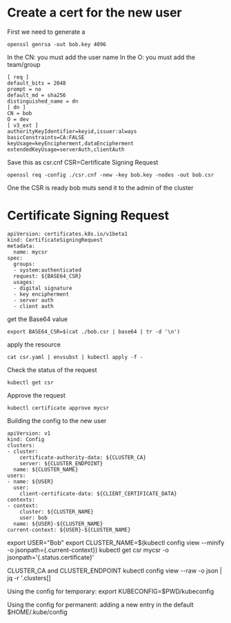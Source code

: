 # Create a cert for the new user

First we need to generate a 
```
openssl genrsa -out bob.key 4096
```

In the CN: you must add the user name
In the O: you must add the team/group

```
[ req ]
default_bits = 2048
prompt = no
default_md = sha256
distinguished_name = dn
[ dn ]
CN = bob
O = dev
[ v3_ext ]
authorityKeyIdentifier=keyid,issuer:always
basicConstraints=CA:FALSE
keyUsage=keyEncipherment,dataEncipherment
extendedKeyUsage=serverAuth,clientAuth
```
Save this as csr.cnf 
CSR=Certificate Signing Request

```
openssl req -config ./csr.cnf -new -key bob.key -nodes -out bob.csr
```

One the CSR is ready bob muts send it to the admin of the cluster

# Certificate Signing Request

```
apiVersion: certificates.k8s.io/v1beta1
kind: CertificateSigningRequest
metadata:
  name: mycsr
spec:
  groups:
  - system:authenticated
  request: ${BASE64_CSR}
  usages:
  - digital signature
  - key encipherment
  - server auth
  - client auth
```

get the Base64 value
```
export BASE64_CSR=$(cat ./bob.csr | base64 | tr -d '\n')
```

apply the resource
```
cat csr.yaml | envsubst | kubectl apply -f -
```

Check the status of the request
```
kubectl get csr
```

Approve the request
```
kubectl certificate approve mycsr
```

Building the config to the new user

```
apiVersion: v1
kind: Config
clusters:
- cluster:
    certificate-authority-data: ${CLUSTER_CA}
    server: ${CLUSTER_ENDPOINT}
  name: ${CLUSTER_NAME}
users:
- name: ${USER}
  user:
    client-certificate-data: ${CLIENT_CERTIFICATE_DATA}
contexts:
- context:
    cluster: ${CLUSTER_NAME}
    user: bob
  name: ${USER}-${CLUSTER_NAME}
current-context: ${USER}-${CLUSTER_NAME}
```

export USER="Bob"
export CLUSTER_NAME=$(kubectl config view --minify -o jsonpath={.current-context})
kubectl get csr mycsr -o jsonpath='{.status.certificate}'

CLUSTER_CA and CLUSTER_ENDPOINT
kubectl config view --raw -o json | jq -r '.clusters[] 

Using the config for temporary:
export KUBECONFIG=$PWD/kubeconfig

Using the config for permanent:
adding a new entry in the default $HOME/.kube/config